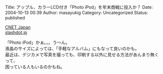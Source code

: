 Title: アップル、カラーLCD付き「Photo iPod」を年末商戦に投入か？
Date: 2004-10-13 00:39
Author: masayukig
Category: Uncategorized
Status: published

[CNET
Japan](http://japan.cnet.com/news/tech/story/0,2000047674,20075076,00.htm)  
[slashdot.jp](http://slashdot.jp/mac/04/10/12/1423211.shtml?topic=11)

「Photo iPod」かぁ。。。う〜ん。  
液晶のサイズによっては、「手軽なアルバム」にもなって良いのかも。  
最近は、デジカメで写真を撮っても、印刷する以外に見せる方法があんまり無くって、  
困っている人もいるのかもね。
